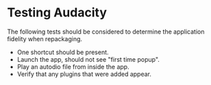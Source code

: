 # Testing Audacity

The following tests should be considered to determine the application fidelity when repackaging.

* One shortcut should be present.
* Launch the app, should not see "first time popup".
* Play an autodio file from inside the app.
* Verify that any plugins that were added appear.